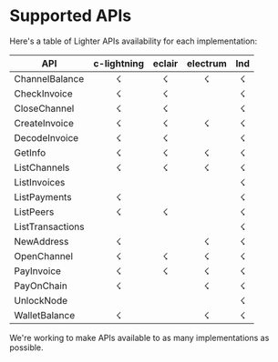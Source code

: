 # Supported APIs

Here's a table of Lighter APIs availability for each implementation:

| API              | c-lightning | eclair | electrum | lnd |
| ---------------- | :---------: | :----: | :------: | :-: |
| ChannelBalance   |      ☇      |    ☇   |     ☇    |  ☇  |
| CheckInvoice     |      ☇      |    ☇   |          |  ☇  |
| CloseChannel     |      ☇      |    ☇   |          |  ☇  |
| CreateInvoice    |      ☇      |    ☇   |     ☇    |  ☇  |
| DecodeInvoice    |      ☇      |    ☇   |          |  ☇  |
| GetInfo          |      ☇      |    ☇   |     ☇    |  ☇  |
| ListChannels     |      ☇      |    ☇   |     ☇    |  ☇  |
| ListInvoices     |             |        |          |  ☇  |
| ListPayments     |      ☇      |        |          |  ☇  |
| ListPeers        |      ☇      |    ☇   |          |  ☇  |
| ListTransactions |             |        |          |  ☇  |
| NewAddress       |      ☇      |        |     ☇    |  ☇  |
| OpenChannel      |      ☇      |    ☇   |     ☇    |  ☇  |
| PayInvoice       |      ☇      |    ☇   |     ☇    |  ☇  |
| PayOnChain       |      ☇      |        |     ☇    |  ☇  |
| UnlockNode       |             |        |          |  ☇  |
| WalletBalance    |      ☇      |        |     ☇    |  ☇  |


We're working to make APIs available to as many implementations as possible.
